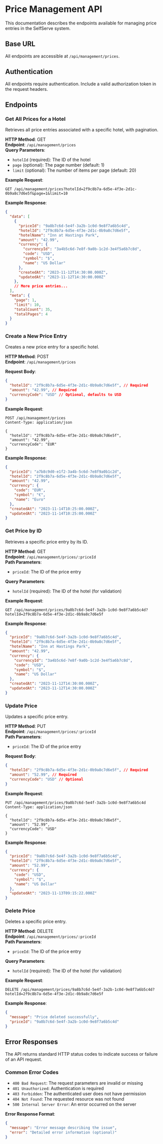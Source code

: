 # Price Management API

This documentation describes the endpoints available for managing price entries in the SelfServe system.

## Base URL
All endpoints are accessible at `/api/management/prices`.

## Authentication
All endpoints require authentication. Include a valid authorization token in the request headers.

## Endpoints

### Get All Prices for a Hotel
Retrieves all price entries associated with a specific hotel, with pagination.

**HTTP Method**: GET  
**Endpoint**: `/api/management/prices`  
**Query Parameters**:
- `hotelId` (required): The ID of the hotel
- `page` (optional): The page number (default: 1)
- `limit` (optional): The number of items per page (default: 20)

**Example Request**:
```http
GET /api/management/prices?hotelId=2f9c8b7a-6d5e-4f3e-2d1c-0b9a8c7d6e5f&page=1&limit=10
```

**Example Response**:
```json
{
  "data": [
    {
      "priceId": "9a8b7c6d-5e4f-3a2b-1c0d-9e8f7a6b5c4d",
      "hotelId": "2f9c8b7a-6d5e-4f3e-2d1c-0b9a8c7d6e5f",
      "hotelName": "Inn at Hastings Park",
      "amount": "42.99",
      "currency": {
        "currencyId": "3a4b5c6d-7e8f-9a0b-1c2d-3e4f5a6b7c8d",
        "code": "USD",
        "symbol": "$",
        "name": "US Dollar"
      },
      "createdAt": "2023-11-12T14:30:00.000Z",
      "updatedAt": "2023-11-12T14:30:00.000Z"
    },
    // More price entries...
  ],
  "meta": {
    "page": 1,
    "limit": 10,
    "totalCount": 35,
    "totalPages": 4
  }
}
```

### Create a New Price Entry
Creates a new price entry for a specific hotel.

**HTTP Method**: POST  
**Endpoint**: `/api/management/prices`  

**Request Body**:
```json
{
  "hotelId": "2f9c8b7a-6d5e-4f3e-2d1c-0b9a8c7d6e5f", // Required
  "amount": "42.99", // Required
  "currencyCode": "USD" // Optional, defaults to USD
}
```

**Example Request**:
```http
POST /api/management/prices
Content-Type: application/json

{
  "hotelId": "2f9c8b7a-6d5e-4f3e-2d1c-0b9a8c7d6e5f",
  "amount": "42.99",
  "currencyCode": "EUR"
}
```

**Example Response**:
```json
{
  "priceId": "a7b8c9d0-e1f2-3a4b-5c6d-7e8f9a0b1c2d",
  "hotelId": "2f9c8b7a-6d5e-4f3e-2d1c-0b9a8c7d6e5f",
  "amount": "42.99",
  "currency": {
    "code": "EUR",
    "symbol": "€",
    "name": "Euro"
  },
  "createdAt": "2023-11-14T10:25:00.000Z",
  "updatedAt": "2023-11-14T10:25:00.000Z"
}
```

### Get Price by ID
Retrieves a specific price entry by its ID.

**HTTP Method**: GET  
**Endpoint**: `/api/management/prices/:priceId`  
**Path Parameters**:
- `priceId`: The ID of the price entry

**Query Parameters**:
- `hotelId` (required): The ID of the hotel (for validation)

**Example Request**:
```http
GET /api/management/prices/9a8b7c6d-5e4f-3a2b-1c0d-9e8f7a6b5c4d?hotelId=2f9c8b7a-6d5e-4f3e-2d1c-0b9a8c7d6e5f
```

**Example Response**:
```json
{
  "priceId": "9a8b7c6d-5e4f-3a2b-1c0d-9e8f7a6b5c4d",
  "hotelId": "2f9c8b7a-6d5e-4f3e-2d1c-0b9a8c7d6e5f",
  "hotelName": "Inn at Hastings Park",
  "amount": "42.99",
  "currency": {
    "currencyId": "3a4b5c6d-7e8f-9a0b-1c2d-3e4f5a6b7c8d",
    "code": "USD",
    "symbol": "$",
    "name": "US Dollar"
  },
  "createdAt": "2023-11-12T14:30:00.000Z",
  "updatedAt": "2023-11-12T14:30:00.000Z"
}
```

### Update Price
Updates a specific price entry.

**HTTP Method**: PUT  
**Endpoint**: `/api/management/prices/:priceId`  
**Path Parameters**:
- `priceId`: The ID of the price entry

**Request Body**:
```json
{
  "hotelId": "2f9c8b7a-6d5e-4f3e-2d1c-0b9a8c7d6e5f", // Required
  "amount": "52.99", // Required
  "currencyCode": "USD" // Optional
}
```

**Example Request**:
```http
PUT /api/management/prices/9a8b7c6d-5e4f-3a2b-1c0d-9e8f7a6b5c4d
Content-Type: application/json

{
  "hotelId": "2f9c8b7a-6d5e-4f3e-2d1c-0b9a8c7d6e5f",
  "amount": "52.99",
  "currencyCode": "USD"
}
```

**Example Response**:
```json
{
  "priceId": "9a8b7c6d-5e4f-3a2b-1c0d-9e8f7a6b5c4d",
  "hotelId": "2f9c8b7a-6d5e-4f3e-2d1c-0b9a8c7d6e5f",
  "amount": "52.99",
  "currency": {
    "code": "USD",
    "symbol": "$",
    "name": "US Dollar"
  },
  "updatedAt": "2023-11-13T09:15:22.000Z"
}
```

### Delete Price
Deletes a specific price entry.

**HTTP Method**: DELETE  
**Endpoint**: `/api/management/prices/:priceId`  
**Path Parameters**:
- `priceId`: The ID of the price entry

**Query Parameters**:
- `hotelId` (required): The ID of the hotel (for validation)

**Example Request**:
```http
DELETE /api/management/prices/9a8b7c6d-5e4f-3a2b-1c0d-9e8f7a6b5c4d?hotelId=2f9c8b7a-6d5e-4f3e-2d1c-0b9a8c7d6e5f
```

**Example Response**:
```json
{
  "message": "Price deleted successfully",
  "priceId": "9a8b7c6d-5e4f-3a2b-1c0d-9e8f7a6b5c4d"
}
```

## Error Responses
The API returns standard HTTP status codes to indicate success or failure of an API request.

### Common Error Codes
- `400 Bad Request`: The request parameters are invalid or missing
- `401 Unauthorized`: Authentication is required
- `403 Forbidden`: The authenticated user does not have permission
- `404 Not Found`: The requested resource was not found
- `500 Internal Server Error`: An error occurred on the server

**Error Response Format**:
```json
{
  "message": "Error message describing the issue",
  "error": "Detailed error information (optional)"
}
``` 